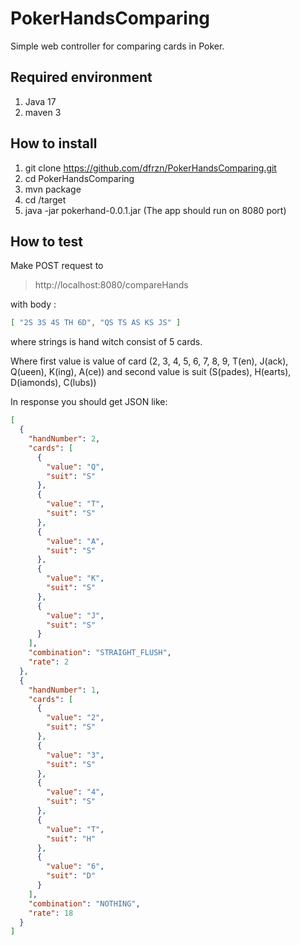 # PokerHandsComparing
Simple web controller for comparing cards in Poker.

## Required environment
1. Java 17
2. maven 3

## How to install
1. git clone https://github.com/dfrzn/PokerHandsComparing.git
2. cd PokerHandsComparing
3. mvn package
4. cd /target
5. java -jar pokerhand-0.0.1.jar (The app should run on 8080 port)

## How to test
Make POST request to 
> http://localhost:8080/compareHands 

with body :
```json
[ "2S 3S 4S TH 6D", "QS TS AS KS JS" ]
```
where strings is hand witch consist of 5 cards.

Where first value is value of card (2, 3, 4, 5, 6, 7, 8, 9, T(en),
J(ack), Q(ueen), K(ing), A(ce)) and second value is suit (S(pades), H(earts), D(iamonds), C(lubs))

In response you should get JSON like: 
```json
[
  {
    "handNumber": 2,
    "cards": [
      {
        "value": "Q",
        "suit": "S"
      },
      {
        "value": "T",
        "suit": "S"
      },
      {
        "value": "A",
        "suit": "S"
      },
      {
        "value": "K",
        "suit": "S"
      },
      {
        "value": "J",
        "suit": "S"
      }
    ],
    "combination": "STRAIGHT_FLUSH",
    "rate": 2
  },
  {
    "handNumber": 1,
    "cards": [
      {
        "value": "2",
        "suit": "S"
      },
      {
        "value": "3",
        "suit": "S"
      },
      {
        "value": "4",
        "suit": "S"
      },
      {
        "value": "T",
        "suit": "H"
      },
      {
        "value": "6",
        "suit": "D"
      }
    ],
    "combination": "NOTHING",
    "rate": 18
  }
]
```
